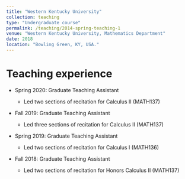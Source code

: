 ```yaml
---
title: "Western Kentucky University"
collection: teaching
type: "Undergraduate course"
permalink: /teaching/2014-spring-teaching-1
venue: "Western Kentucky University, Mathematics Department"
date: 2018
location: "Bowling Green, KY, USA."
---
```

Teaching experience
======
* Spring 2020: Graduate Teaching Assistant
   * Led two sections of recitation for Calculus II (MATH137)
  
* Fall 2019: Graduate Teaching Assistant
   * Led three sections of recitation for Calculus II (MATH137)

* Spring 2019: Graduate Teaching Assistant
   * Led two sections of recitation for Calculus I (MATH136)

* Fall 2018: Graduate Teaching Assistant
   * Led two sections of recitation for Honors Calculus II (MATH137)

